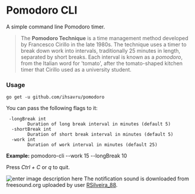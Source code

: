 # Pomodoro CLI
A simple command line Pomodoro timer. 

> The **Pomodoro Technique** is a time management method developed by Francesco Cirillo in the late 1980s. The technique uses a timer to break down work into intervals, traditionally 25 minutes in length, separated by short breaks. Each interval is known as a _pomodoro_, from the Italian word for 'tomato', after the tomato-shaped kitchen timer that Cirillo used as a university student. 

### Usage

`go get -u github.com/ihsavru/pomodoro`

  You can pass the following flags to it:

     -longBreak int
        	Duration of long break interval in minutes (default 5)
      -shortBreak int
        	Duration of short break interval in minutes (default 5)
      -work int
        	Duration of work interval in minutes (default 25)
        	
**Example:** pomodoro-cli --work 15 --longBreak 10

Press *Ctrl + C* or *q* to quit.

![enter image description here](https://user-images.githubusercontent.com/22816171/84430319-257fa800-ac47-11ea-8c3c-cf808595b2f6.png)
The notification sound is downloaded from freesound.org uploaded by user [RSilveira_88](https://freesound.org/people/RSilveira_88/sounds/216306/). 
